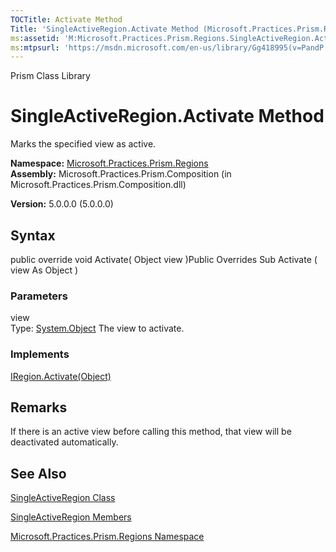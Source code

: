 ```yaml
---
TOCTitle: Activate Method
Title: 'SingleActiveRegion.Activate Method (Microsoft.Practices.Prism.Regions)'
ms:assetid: 'M:Microsoft.Practices.Prism.Regions.SingleActiveRegion.Activate(System.Object)'
ms:mtpsurl: 'https://msdn.microsoft.com/en-us/library/Gg418995(v=PandP.50)'
---
```


Prism Class Library

SingleActiveRegion.Activate Method
======================================

Marks the specified view as active.

**Namespace:** [Microsoft.Practices.Prism.Regions](https://msdn.microsoft.com/n:microsoft.practices.prism.regions)
**Assembly:** Microsoft.Practices.Prism.Composition (in Microsoft.Practices.Prism.Composition.dll)

**Version:** 5.0.0.0 (5.0.0.0)

## Syntax


<span id="syntaxToggle"></span>public override void Activate( Object view )Public Overrides Sub Activate ( view As Object )

### Parameters

view  
Type: [System.Object](http://msdn2.microsoft.com/en-us/library/e5kfa45b)
The view to activate.

### Implements

[IRegion.Activate(Object)](https://msdn.microsoft.com/m:microsoft.practices.prism.regions.iregion.activate(system.object))

Remarks
-------

<span id="remarksToggle"></span>If there is an active view before calling this method, that view will be deactivated automatically.

See Also
--------


[SingleActiveRegion Class](https://msdn.microsoft.com/t:microsoft.practices.prism.regions.singleactiveregion)

[SingleActiveRegion Members](https://msdn.microsoft.com/allmembers.t:microsoft.practices.prism.regions.singleactiveregion)

[Microsoft.Practices.Prism.Regions Namespace](https://msdn.microsoft.com/n:microsoft.practices.prism.regions)
